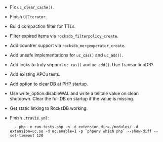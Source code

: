 * Fix `uc_clear_cache()`.
* Finish `UCIterator`.
* Build compaction filter for TTLs.
* Filter expired items via `rocksdb_filterpolicy_create`.
* Add countrer support via `rocksdb_mergeoperator_create`.
* Add unsafe implementations for `uc_cas()` and `uc_add()`.
* Add locks to truly support `uc_cas()` and `uc_add()`. Use TransactionDB?
* Add existing APCu tests.
* Add option to clear DB at PHP startup.
* Use write_option.disableWAL and write a telltale value on clean shutdown.
  Clear the full DB on startup if the value is missing.
* Get static linking to RocksDB working.
* Finish `.travis.yml`:

        - php -n run-tests.php -n -d extension_dir=./modules/ -d extension=uc.so -d uc.enable=1 -p `phpenv which php` --show-diff --set-timeout 120
